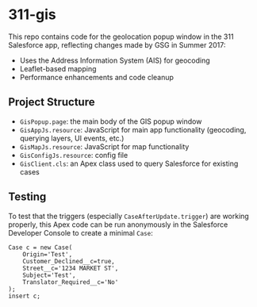 # 311-gis

This repo contains code for the geolocation popup window in the 311 Salesforce app, reflecting changes made by GSG in Summer 2017:

 - Uses the Address Information System (AIS) for geocoding
 - Leaflet-based mapping
 - Performance enhancements and code cleanup

## Project Structure

 - `GisPopup.page`: the main body of the GIS popup window
 - `GisAppJs.resource`: JavaScript for main app functionality (geocoding, querying layers, UI events, etc.)
 - `GisMapJs.resource`: JavaScript for map functionality
 - `GisConfigJs.resource`: config file
 - `GisClient.cls`: an Apex class used to query Salesforce for existing cases

## Testing

To test that the triggers (especially `CaseAfterUpdate.trigger`) are working properly, this Apex code can be run anonymously in the Salesforce Developer Console to create a minimal `Case`:

```
Case c = new Case(
	Origin='Test',
    Customer_Declined__c=true,
    Street__c='1234 MARKET ST',
    Subject='Test',
    Translator_Required__c='No'
);
insert c;
```
